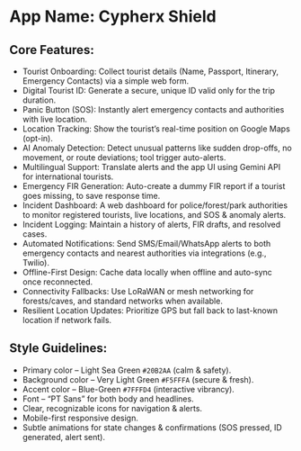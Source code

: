 # **App Name**: Cypherx Shield

## Core Features:

- Tourist Onboarding: Collect tourist details (Name, Passport, Itinerary, Emergency Contacts) via a simple web form.
- Digital Tourist ID: Generate a secure, unique ID valid only for the trip duration.
- Panic Button (SOS): Instantly alert emergency contacts and authorities with live location.
- Location Tracking: Show the tourist’s real-time position on Google Maps (opt-in).
- AI Anomaly Detection: Detect unusual patterns like sudden drop-offs, no movement, or route deviations; tool trigger auto-alerts.
- Multilingual Support: Translate alerts and the app UI using Gemini API for international tourists.
- Emergency FIR Generation: Auto-create a dummy FIR report if a tourist goes missing, to save response time.
- Incident Dashboard: A web dashboard for police/forest/park authorities to monitor registered tourists, live locations, and SOS & anomaly alerts.
- Incident Logging: Maintain a history of alerts, FIR drafts, and resolved cases.
- Automated Notifications: Send SMS/Email/WhatsApp alerts to both emergency contacts and nearest authorities via integrations (e.g., Twilio).
- Offline-First Design: Cache data locally when offline and auto-sync once reconnected.
- Connectivity Fallbacks: Use LoRaWAN or mesh networking for forests/caves, and standard networks when available.
- Resilient Location Updates: Prioritize GPS but fall back to last-known location if network fails.

## Style Guidelines:

- Primary color – Light Sea Green `#20B2AA` (calm & safety).
- Background color – Very Light Green `#F5FFFA` (secure & fresh).
- Accent color – Blue-Green `#7FFFD4` (interactive vibrancy).
- Font – “PT Sans” for both body and headlines.
- Clear, recognizable icons for navigation & alerts.
- Mobile-first responsive design.
- Subtle animations for state changes & confirmations (SOS pressed, ID generated, alert sent).